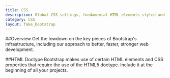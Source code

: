 ```yaml
---
title: CSS
description: Global CSS settings, fundamental HTML elements styled and enhanced with extensible classes, and an advanced grid system.
category: CSS
layout: fake_bootstrap
---
```

##Overview
Get the lowdown on the key pieces of Bootstrap's infrastructure, including our approach to better, faster, stronger web development.

##HTML Doctype
Bootstrap makes use of certain HTML elements and CSS properties that require the use of the HTML5 doctype. Include it at the beginning of all your projects.
